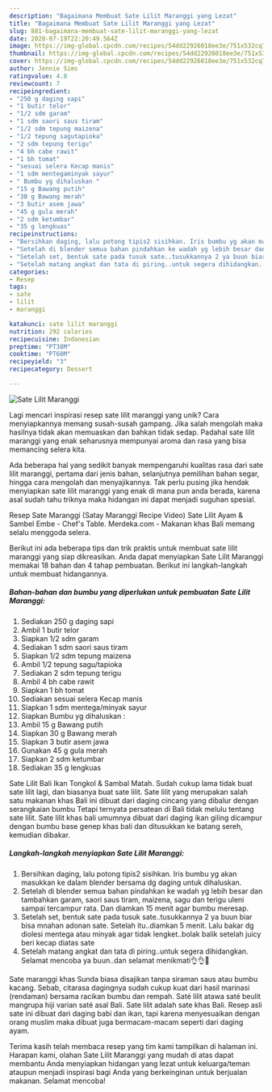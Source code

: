 ```yaml
---
description: "Bagaimana Membuat Sate Lilit Maranggi yang Lezat"
title: "Bagaimana Membuat Sate Lilit Maranggi yang Lezat"
slug: 881-bagaimana-membuat-sate-lilit-maranggi-yang-lezat
date: 2020-07-19T22:20:49.564Z
image: https://img-global.cpcdn.com/recipes/54dd22926018ee3e/751x532cq70/sate-lilit-maranggi-foto-resep-utama.jpg
thumbnail: https://img-global.cpcdn.com/recipes/54dd22926018ee3e/751x532cq70/sate-lilit-maranggi-foto-resep-utama.jpg
cover: https://img-global.cpcdn.com/recipes/54dd22926018ee3e/751x532cq70/sate-lilit-maranggi-foto-resep-utama.jpg
author: Jennie Sims
ratingvalue: 4.8
reviewcount: 7
recipeingredient:
- "250 g daging sapi"
- "1 butir telor"
- "1/2 sdm garam"
- "1 sdm saori saus tiram"
- "1/2 sdm tepung maizena"
- "1/2 tepung sagutapioka"
- "2 sdm tepung terigu"
- "4 bh cabe rawit"
- "1 bh tomat"
- "sesuai selera Kecap manis"
- "1 sdm mentegaminyak sayur"
- " Bumbu yg dihaluskan "
- "15 g Bawang putih"
- "30 g Bawang merah"
- "3 butir asem jawa"
- "45 g gula merah"
- "2 sdm ketumbar"
- "35 g lengkuas"
recipeinstructions:
- "Bersihkan daging, lalu potong tipis2 sisihkan. Iris bumbu yg akan masukkan ke dalam blender bersama dg daging untuk dihaluskan."
- "Setelah di blender semua bahan pindahkan ke wadah yg lebih besar dan tambahkan garam, saori saus tiram, maizena, sagu dan terigu uleni sampai tercampur rata. Dan diamkan 15 menit agar bumbu meresap."
- "Setelah set, bentuk sate pada tusuk sate..tusukkannya 2 ya buun biar bisa mnahan adonan sate. Setelah itu..diamkan 5 menit. Lalu bakar dg diolesi mentega atau minyak agar tidak lengket..bolak balik setelah juicy beri kecap diatas sate"
- "Setelah matang angkat dan tata di piring..untuk segera dihidangkan. Selamat mencoba ya buun..dan selamat menikmati👌👌🙏"
categories:
- Resep
tags:
- sate
- lilit
- maranggi

katakunci: sate lilit maranggi 
nutrition: 292 calories
recipecuisine: Indonesian
preptime: "PT38M"
cooktime: "PT60M"
recipeyield: "3"
recipecategory: Dessert

---
```



![Sate Lilit Maranggi](https://img-global.cpcdn.com/recipes/54dd22926018ee3e/751x532cq70/sate-lilit-maranggi-foto-resep-utama.jpg)

Lagi mencari inspirasi resep sate lilit maranggi yang unik? Cara menyiapkannya memang susah-susah gampang. Jika salah mengolah maka hasilnya tidak akan memuaskan dan bahkan tidak sedap. Padahal sate lilit maranggi yang enak seharusnya mempunyai aroma dan rasa yang bisa memancing selera kita.

Ada beberapa hal yang sedikit banyak mempengaruhi kualitas rasa dari sate lilit maranggi, pertama dari jenis bahan, selanjutnya pemilihan bahan segar, hingga cara mengolah dan menyajikannya. Tak perlu pusing jika hendak menyiapkan sate lilit maranggi yang enak di mana pun anda berada, karena asal sudah tahu triknya maka hidangan ini dapat menjadi suguhan spesial.

Resep Sate Maranggi (Satay Maranggi Recipe Video) Sate Lilit Ayam &amp; Sambel Embe - Chef&#39;s Table. Merdeka.com - Makanan khas Bali memang selalu menggoda selera.


Berikut ini ada beberapa tips dan trik praktis untuk membuat sate lilit maranggi yang siap dikreasikan. Anda dapat menyiapkan Sate Lilit Maranggi memakai 18 bahan dan 4 tahap pembuatan. Berikut ini langkah-langkah untuk membuat hidangannya.

<!--inarticleads1-->

##### Bahan-bahan dan bumbu yang diperlukan untuk pembuatan Sate Lilit Maranggi:

1. Sediakan 250 g daging sapi
1. Ambil 1 butir telor
1. Siapkan 1/2 sdm garam
1. Sediakan 1 sdm saori saus tiram
1. Siapkan 1/2 sdm tepung maizena
1. Ambil 1/2 tepung sagu/tapioka
1. Sediakan 2 sdm tepung terigu
1. Ambil 4 bh cabe rawit
1. Siapkan 1 bh tomat
1. Sediakan sesuai selera Kecap manis
1. Siapkan 1 sdm mentega/minyak sayur
1. Siapkan  Bumbu yg dihaluskan :
1. Ambil 15 g Bawang putih
1. Siapkan 30 g Bawang merah
1. Siapkan 3 butir asem jawa
1. Gunakan 45 g gula merah
1. Siapkan 2 sdm ketumbar
1. Sediakan 35 g lengkuas


Sate Lilit Bali Ikan Tongkol &amp; Sambal Matah. Sudah cukup lama tidak buat sate lilit lagi, dan biasanya buat sate lilit. Sate lilit yang merupakan salah satu makanan khas Bali ini dibuat dari daging cincang yang dibalur dengan serangkaian bumbu Tetapi ternyata persatean di Bali tidak melulu tentang sate lilit. Sate lilit khas bali umumnya dibuat dari daging ikan giling dicampur dengan bumbu base genep khas bali dan ditusukkan ke batang sereh, kemudian dibakar. 

<!--inarticleads2-->

##### Langkah-langkah menyiapkan Sate Lilit Maranggi:

1. Bersihkan daging, lalu potong tipis2 sisihkan. Iris bumbu yg akan masukkan ke dalam blender bersama dg daging untuk dihaluskan.
1. Setelah di blender semua bahan pindahkan ke wadah yg lebih besar dan tambahkan garam, saori saus tiram, maizena, sagu dan terigu uleni sampai tercampur rata. Dan diamkan 15 menit agar bumbu meresap.
1. Setelah set, bentuk sate pada tusuk sate..tusukkannya 2 ya buun biar bisa mnahan adonan sate. Setelah itu..diamkan 5 menit. Lalu bakar dg diolesi mentega atau minyak agar tidak lengket..bolak balik setelah juicy beri kecap diatas sate
1. Setelah matang angkat dan tata di piring..untuk segera dihidangkan. Selamat mencoba ya buun..dan selamat menikmati👌👌🙏


Sate maranggi khas Sunda biasa disajikan tanpa siraman saus atau bumbu kacang. Sebab, citarasa dagingnya sudah cukup kuat dari hasil marinasi (rendaman) bersama racikan bumbu dan rempah. Saté lilit atawa saté beulit mangrupa hiji varian saté asal Bali. Sate lilit adalah sate khas Bali. Resep asli sate ini dibuat dari daging babi dan ikan, tapi karena menyesuaikan dengan orang muslim maka dibuat juga bermacam-macam seperti dari daging ayam. 

Terima kasih telah membaca resep yang tim kami tampilkan di halaman ini. Harapan kami, olahan Sate Lilit Maranggi yang mudah di atas dapat membantu Anda menyiapkan hidangan yang lezat untuk keluarga/teman ataupun menjadi inspirasi bagi Anda yang berkeinginan untuk berjualan makanan. Selamat mencoba!
